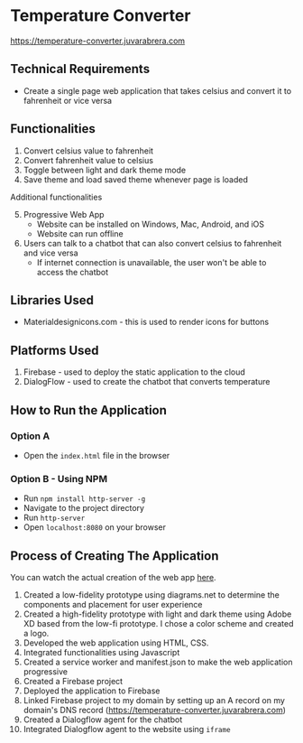 # Temperature Converter
https://temperature-converter.juvarabrera.com

## Technical Requirements
- Create a single page web application that takes celsius and convert it to fahrenheit or vice versa

## Functionalities
1. Convert celsius value to fahrenheit
2. Convert fahrenheit value to celsius
3. Toggle between light and dark theme mode
4. Save theme and load saved theme whenever page is loaded

Additional functionalities

5. Progressive Web App
    * Website can be installed on Windows, Mac, Android, and iOS
    * Website can run offline
6. Users can talk to a chatbot that can also convert celsius to fahrenheit and vice versa
    * If internet connection is unavailable, the user won't be able to access the chatbot

## Libraries Used
- Materialdesignicons.com - this is used to render icons for buttons

## Platforms Used
1. Firebase - used to deploy the static application to the cloud
2. DialogFlow - used to create the chatbot that converts temperature

## How to Run the Application
### Option A
- Open the `index.html` file in the browser

### Option B - Using NPM
- Run `npm install http-server -g`
- Navigate to the project directory
- Run `http-server`
- Open `localhost:8080` on your browser

## Process of Creating The Application
You can watch the actual creation of the web app [here](https://www.twitch.tv/videos/1514309334).
1. Created a low-fidelity prototype using diagrams.net to determine the components and placement for user experience
2. Created a high-fidelity prototype with light and dark theme using Adobe XD based from the low-fi prototype. I chose a color scheme and created a logo.
3. Developed the web application using HTML, CSS.
4. Integrated functionalities using Javascript
5. Created a service worker and manifest.json to make the web application progressive
6. Created a Firebase project
7. Deployed the application to Firebase
8. Linked Firebase project to my domain by setting up an A record on my domain's DNS record (https://temperature-converter.juvarabrera.com)
9. Created a Dialogflow agent for the chatbot
10. Integrated Dialogflow agent to the website using `iframe`

